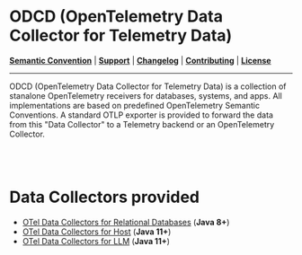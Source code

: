 # ODCD (OpenTelemetry Data Collector for Telemetry Data)

**[Semantic Convention](docs/semconv)** |
**[Support](docs/support/README.md)** |
**[Changelog](CHANGELOG.md)** |
**[Contributing](CONTRIBUTING.md)** |
**[License](LICENSE)**

---
ODCD (OpenTelemetry Data Collector for Telemetry Data) is a collection of stanalone OpenTelemetry receivers for databases, systems, and apps. All implementations are based on predefined OpenTelemetry Semantic Conventions. A standard OTLP exporter is provided to forward the data from this "Data Collector" to a Telemetry backend or an OpenTelemetry Collector.

<br><br>

# Data Collectors provided

- [OTel Data Collectors for Relational Databases](rdb/README.md) (**Java 8+**)
- [OTel Data Collectors for Host](host/README.md) (**Java 11+**)
- [OTel Data Collectors for LLM](llm/README.md) (**Java 11+**)

